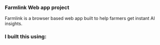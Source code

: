 ### Farmlink Web app project 
Farmlink is a browser based web app built to help farmers get instant AI insights.

### I built this using:

